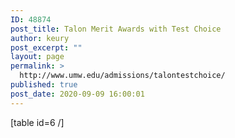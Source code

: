 ```yaml
---
ID: 48874
post_title: Talon Merit Awards with Test Choice
author: keury
post_excerpt: ""
layout: page
permalink: >
  http://www.umw.edu/admissions/talontestchoice/
published: true
post_date: 2020-09-09 16:00:01
---
```

[table id=6 /]